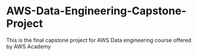 # AWS-Data-Engineering-Capstone-Project
This is the final capstone project for AWS Data engineering course offered by AWS Academy
